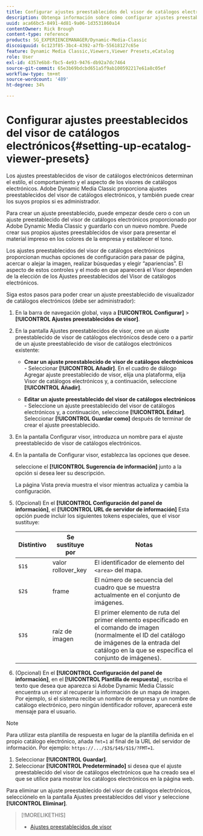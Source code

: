 ```yaml
---
title: Configurar ajustes preestablecidos del visor de catálogos electrónicos
description: Obtenga información sobre cómo configurar ajustes preestablecidos del visor de catálogos electrónicos en Adobe Dynamic Media Classic.
uuid: aca66bc5-8491-4d81-9a06-1d3531860a14
contentOwner: Rick Brough
content-type: reference
products: SG_EXPERIENCEMANAGER/Dynamic-Media-Classic
discoiquuid: 6c123f85-3bc4-4392-a7fb-55618127c65e
feature: Dynamic Media Classic,Viewers,Viewer Presets,eCatalog
role: User
exl-id: 4357e6b8-fbc5-4e93-9476-db92a7dc7464
source-git-commit: 65e3b69bdcbd651a5f9ab100592217e61a8c05ef
workflow-type: tm+mt
source-wordcount: '489'
ht-degree: 34%

---
```


# Configurar ajustes preestablecidos del visor de catálogos electrónicos{#setting-up-ecatalog-viewer-presets}

Los ajustes preestablecidos de visor de catálogos electrónicos determinan el estilo, el comportamiento y el aspecto de los visores de catálogos electrónicos. Adobe Dynamic Media Classic proporciona ajustes preestablecidos del visor de catálogos electrónicos, y también puede crear los suyos propios si es administrador.

Para crear un ajuste preestablecido, puede empezar desde cero o con un ajuste preestablecido del visor de catálogos electrónicos proporcionado por Adobe Dynamic Media Classic y guardarlo con un nuevo nombre. Puede crear sus propios ajustes preestablecidos de visor para presentar el material impreso en los colores de la empresa y establecer el tono.

Los ajustes preestablecidos del visor de catálogos electrónicos proporcionan muchas opciones de configuración para pasar de página, acercar o alejar la imagen, realizar búsquedas y elegir “apariencias”. El aspecto de estos controles y el modo en que aparecerá el Visor dependen de la elección de los Ajustes preestablecidos del Visor de catálogos electrónicos.

Siga estos pasos para poder crear un ajuste preestablecido de visualizador de catálogos electrónicos (debe ser administrador):

1. En la barra de navegación global, vaya a **[!UICONTROL Configurar]** > **[!UICONTROL Ajustes preestablecidos de visor]**.
1. En la pantalla Ajustes preestablecidos de visor, cree un ajuste preestablecido de visor de catálogos electrónicos desde cero o a partir de un ajuste preestablecido de visor de catálogos electrónicos existente:

   * **Crear un ajuste preestablecido de visor de catálogos electrónicos** - Seleccionar **[!UICONTROL Añadir]**. En el cuadro de diálogo Agregar ajuste preestablecido de visor, elija una plataforma, elija Visor de catálogos electrónicos y, a continuación, seleccione **[!UICONTROL Añadir]**.

   * **Editar un ajuste preestablecido del visor de catálogos electrónicos** - Seleccione un ajuste preestablecido del visor de catálogos electrónicos y, a continuación, seleccione **[!UICONTROL Editar]**. Seleccionar **[!UICONTROL Guardar como]** después de terminar de crear el ajuste preestablecido.

1. En la pantalla Configurar visor, introduzca un nombre para el ajuste preestablecido de visor de catálogos electrónicos.
1. En la pantalla de Configurar visor, establezca las opciones que desee.

   seleccione el **[!UICONTROL Sugerencia de información]** junto a la opción si desea leer su descripción.

   La página Vista previa muestra el visor mientras actualiza y cambia la configuración.

1. (Opcional) En el **[!UICONTROL Configuración del panel de información]**, el **[!UICONTROL URL de servidor de información]** Esta opción puede incluir los siguientes tokens especiales, que el visor sustituye:

   | Distintivo | Se sustituye por | Notas |
   | --- | --- | --- |
   | `$1$` | valor rollover_key | El identificador de elemento del `<area>` del mapa. |
   | `$2$` | frame | El número de secuencia del cuadro que se muestra actualmente en el conjunto de imágenes. |
   | `$3$` | raíz de imagen | El primer elemento de ruta del primer elemento especificado en el comando de imagen (normalmente el ID del catálogo de imágenes de la entrada del catálogo en la que se especifica el conjunto de imágenes). |

1. (Opcional) En el **[!UICONTROL Configuración del panel de información]**, en el **[!UICONTROL Plantilla de respuesta]** , escriba el texto que desea que aparezca si Adobe Dynamic Media Classic encuentra un error al recuperar la información de un mapa de imagen. Por ejemplo, si el sistema recibe un nombre de empresa y un nombre de catálogo electrónico, pero ningún identificador rollover, aparecerá este mensaje para el usuario.

>[!NOTE]
>
>Para utilizar esta plantilla de respuesta en lugar de la plantilla definida en el propio catálogo electrónico, añada `fmt=1` al final de la URL del servidor de información. Por ejemplo: `https://.../$3$/$4$/$1$/?FMT=1`.

1. Seleccionar **[!UICONTROL Guardar]**.
1. Seleccionar **[!UICONTROL Predeterminado]** si desea que el ajuste preestablecido del visor de catálogos electrónicos que ha creado sea el que se utilice para mostrar los catálogos electrónicos en la página web.

Para eliminar un ajuste preestablecido del visor de catálogos electrónicos, selecciónelo en la pantalla Ajustes preestablecidos del visor y seleccione **[!UICONTROL Eliminar]**.

>[!MORELIKETHIS]
>
>* [Ajustes preestablecidos de visor](application-setup.md#viewer_presets)

